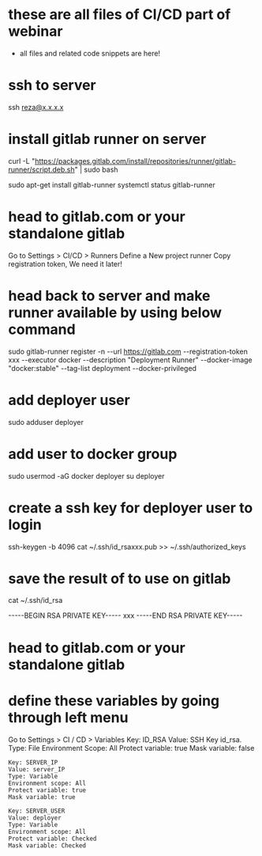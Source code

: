 # these are all files of  CI/CD part of webinar
* all files and related code snippets are here!

# ssh to server
ssh reza@x.x.x.x

# install gitlab runner on server
curl -L "https://packages.gitlab.com/install/repositories/runner/gitlab-runner/script.deb.sh" | sudo bash

sudo apt-get install gitlab-runner
systemctl status gitlab-runner

# head to gitlab.com or your standalone gitlab
 Go to Settings > CI/CD > Runners
 Define a New project runner
 Copy registration token, We need it later!

# head back to server and make runner available by using below command
sudo gitlab-runner register -n --url https://gitlab.com --registration-token xxx --executor docker --description "Deployment Runner" --docker-image "docker:stable" --tag-list deployment --docker-privileged

# add deployer user 
sudo adduser deployer

# add user to docker group
sudo usermod -aG docker deployer
su deployer

# create a ssh key for deployer user to login
ssh-keygen -b 4096
cat ~/.ssh/id_rsaxxx.pub >> ~/.ssh/authorized_keys

# save the result of to use on gitlab
cat ~/.ssh/id_rsa

-----BEGIN RSA PRIVATE KEY-----
xxx
-----END RSA PRIVATE KEY-----

# head to gitlab.com or your standalone gitlab
# define these variables by going through left menu
Go to Settings > CI / CD > Variables
    Key: ID_RSA
    Value: SSH Key id_rsa.
    Type: File
    Environment Scope: All 
    Protect variable: true
    Mask variable: false

    Key: SERVER_IP
    Value: server_IP
    Type: Variable
    Environment scope: All 
    Protect variable: true
    Mask variable: true

    Key: SERVER_USER
    Value: deployer
    Type: Variable
    Environment scope: All 
    Protect variable: Checked
    Mask variable: Checked